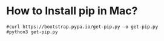 # How to Install pip in Mac?

```
#curl https://bootstrap.pypa.io/get-pip.py -o get-pip.py
#python3 get-pip.py
```